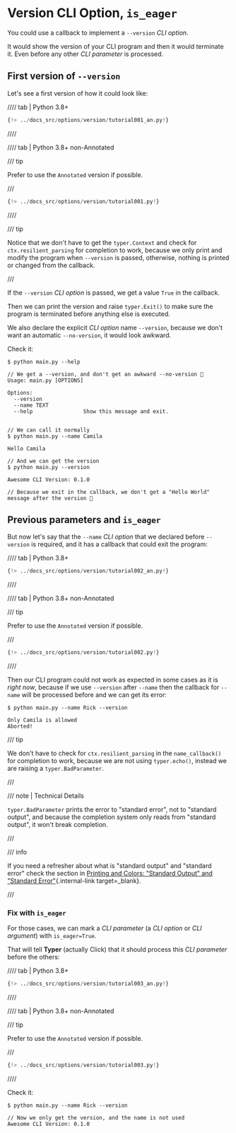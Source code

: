 # Version CLI Option, `is_eager`

You could use a callback to implement a `--version` *CLI option*.

It would show the version of your CLI program and then it would terminate it. Even before any other *CLI parameter* is processed.

## First version of `--version`

Let's see a first version of how it could look like:

//// tab | Python 3.8+

```Python hl_lines="9-12  17-19"
{!> ../docs_src/options/version/tutorial001_an.py!}
```

////

//// tab | Python 3.8+ non-Annotated

/// tip

Prefer to use the `Annotated` version if possible.

///

```Python hl_lines="8-11  16-18"
{!> ../docs_src/options/version/tutorial001.py!}
```

////

/// tip

Notice that we don't have to get the `typer.Context` and check for `ctx.resilient_parsing` for completion to work, because we only print and modify the program when `--version` is passed, otherwise, nothing is printed or changed from the callback.

///

If the `--version` *CLI option* is passed, we get a value `True` in the callback.

Then we can print the version and raise `typer.Exit()` to make sure the program is terminated before anything else is executed.

We also declare the explicit *CLI option* name `--version`, because we don't want an automatic `--no-version`, it would look awkward.

Check it:

<div class="termy">

```console
$ python main.py --help

// We get a --version, and don't get an awkward --no-version 🎉
Usage: main.py [OPTIONS]

Options:
  --version
  --name TEXT
  --help                Show this message and exit.


// We can call it normally
$ python main.py --name Camila

Hello Camila

// And we can get the version
$ python main.py --version

Awesome CLI Version: 0.1.0

// Because we exit in the callback, we don't get a "Hello World" message after the version 🚀
```

</div>

## Previous parameters and `is_eager`

But now let's say that the `--name` *CLI option* that we declared before `--version` is required, and it has a callback that could exit the program:

//// tab | Python 3.8+

```Python hl_lines="15-17  22-24"
{!> ../docs_src/options/version/tutorial002_an.py!}
```

////

//// tab | Python 3.8+ non-Annotated

/// tip

Prefer to use the `Annotated` version if possible.

///

```Python hl_lines="14-16  21-23"
{!> ../docs_src/options/version/tutorial002.py!}
```

////

Then our CLI program could not work as expected in some cases as it is *right now*, because if we use `--version` after `--name` then the callback for `--name` will be processed before and we can get its error:

<div class="termy">

```console
$ python main.py --name Rick --version

Only Camila is allowed
Aborted!
```

</div>

/// tip

We don't have to check for `ctx.resilient_parsing` in the `name_callback()` for completion to work, because we are not using `typer.echo()`, instead we are raising a `typer.BadParameter`.

///

/// note | Technical Details

`typer.BadParameter` prints the error to "standard error", not to "standard output", and because the completion system only reads from "standard output", it won't break completion.

///

/// info

If you need a refresher about what is "standard output" and "standard error" check the section in [Printing and Colors: "Standard Output" and "Standard Error"](../printing.md#standard-output-and-standard-error){.internal-link target=_blank}.

///

### Fix with `is_eager`

For those cases, we can mark a *CLI parameter* (a *CLI option* or *CLI argument*) with `is_eager=True`.

That will tell **Typer** (actually Click) that it should process this *CLI parameter* before the others:

//// tab | Python 3.8+

```Python hl_lines="23-26"
{!> ../docs_src/options/version/tutorial003_an.py!}
```

////

//// tab | Python 3.8+ non-Annotated

/// tip

Prefer to use the `Annotated` version if possible.

///

```Python hl_lines="22-24"
{!> ../docs_src/options/version/tutorial003.py!}
```

////

Check it:

<div class="termy">

```console
$ python main.py --name Rick --version

// Now we only get the version, and the name is not used
Awesome CLI Version: 0.1.0
```

</div>
